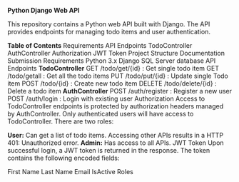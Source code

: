 **Python Django Web API**

This repository contains a Python web API built with Django. The API provides endpoints for managing todo items and user authentication.

**Table of Contents**
Requirements
API Endpoints
TodoController
AuthController
Authorization
JWT Token
Project Structure
Documentation
Submission
Requirements
Python 3.x
Django
SQL Server database
API Endpoints
**TodoController**
GET /todo/get/{id} : Get single todo item
GET /todo/getall : Get all the todo items
PUT /todo/put/{id} : Update single Todo item
POST /todo/{id} : Create new todo item
DELETE /todo/delete/{id} : Delete a todo item
**AuthController**
POST /auth/register : Register a new user
POST /auth/login : Login with existing user
Authorization
Access to TodoController endpoints is protected by authorization headers managed by AuthController. Only authenticated users will have access to TodoController. There are two roles:

**User:** Can get a list of todo items. Accessing other APIs results in a HTTP 401: Unauthorized error.
**Admin:** Has access to all APIs.
JWT Token
Upon successful login, a JWT token is returned in the response. The token contains the following encoded fields:

First Name
Last Name
Email
IsActive
Roles
